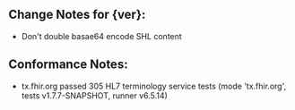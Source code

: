 ## Change Notes for {ver}:

* Don't double basae64 encode SHL content

## Conformance Notes:

* tx.fhir.org passed 305 HL7 terminology service tests (mode 'tx.fhir.org', tests v1.7.7-SNAPSHOT, runner v6.5.14)
